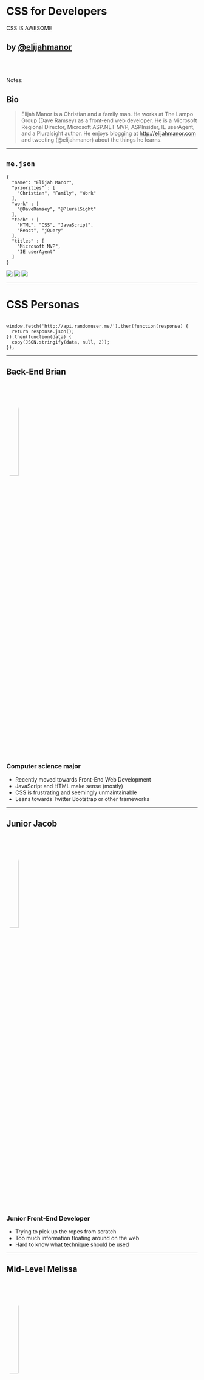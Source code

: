 # CSS for Developers

<div class="CSSForDevelopers">
  <div class="CSSForDevelopers-text">CSS IS AWESOME</div>
</div>

## <!-- .element: style="text-transform: lowercase;" --> by [@elijahmanor](http://twitter.com/elijahmanor)

<h3 data-store="introduction-social" contenteditable></h3>

<!-- <div style="font-size: .4em; opacity: 0.5; font-style: italic;">Picture: [Stray Cat](https://flic.kr/p/dQZvyD) / [Jim Bauer](https://www.flickr.com/photos/lens-cap/) / Creative Commons</div> -->

Notes:

## Bio

> Elijah Manor is a Christian and a family man. He works at The Lampo Group (Dave Ramsey) as a front-end web developer. He is a Microsoft Regional Director, Microsoft ASP.NET MVP, ASPInsider, IE userAgent, and a Pluralsight author. He enjoys blogging at http://elijahmanor.com and tweeting (@elijahmanor) about the things he learns.

------

## `me.json`

<div class="Split">
  <div class="Split-column">
    <pre class="language-javascript clean"><code>{
  "name": "Elijah Manor",
  "priorities" : [
    "Christian", "Family", "Work"
  ],
  "work" : [
    "@DaveRamsey", "@PluralSight"
  ],
  "tech" : [
    "HTML", "CSS", "JavaScript",
    "React", "jQuery"
  ],
  "titles" : [
    "Microsoft MVP",
    "IE userAgent"
  ]
}</code></pre>
  </div>
  <div class="Split-column">
    <img src="./imgs/myfamily.jpg" />
    <img src="./imgs/ramsey-solutions.svg" />
    <img src="./imgs/everydollar.svg" />
  </div>
</div>  

------

# CSS Personas

<pre class="language-javascript"><code>
window.fetch('http://api.randomuser.me/').then(function(response) {
  return response.json();
}).then(function(data) {
  copy(JSON.stringify(data, null, 2));
});</code></pre>

------

## Back-End Brian

<img src="./imgs/back-end-brian-big.jpg" data-xsrc="http://api.randomuser.me/portraits/men/31.jpg" style="border-radius: 50%; width: 25%;" /><!-- 8, 15, 31,  -->

### Computer science major

* Recently moved towards Front-End Web Development
* JavaScript and HTML make sense (mostly)
* CSS is frustrating and seemingly unmaintainable
* Leans towards Twitter Bootstrap or other frameworks

------

## Junior Jacob

<img src="./imgs/junior-jacob-big.jpg" data-xsrc="http://api.randomuser.me/portraits/men/73.jpg" style="border-radius: 50%; width: 25%;" /><!-- 32, 73 -->

### Junior Front-End Developer

* Trying to pick up the ropes from scratch
* Too much information floating around on the web
* Hard to know what technique should be used

------

## Mid-Level Melissa

<img src="./imgs/mid-level-melissa-big.jpg" data-xsrc="http://api.randomuser.me/portraits/women/10.jpg" style="border-radius: 50%; width: 25%;" />

### Mid-Level Front-End Developer

* Pretty comfortable with current set of skills
* Can get the job done, but it can be somewhat painful
* CSS quickly gets out of hand and hard to maintain

Notes:

http://elijahmanor.com/talks/css-for-devs/#/2/6

* actually show specifishity and star wars

http://elijahmanor.com/talks/css-for-devs/#/4/1

* needs explanation why it is bad

http://elijahmanor.com/talks/css-for-devs/#/5/1

* needs explanation why it is bad

http://elijahmanor.com/talks/css-for-devs/#/5/6

* is just wrong because root isn't shown (.container is)

http://elijahmanor.com/talks/css-for-devs/#/5/8

* embed interactive site to play around with

http://elijahmanor.com/talks/css-for-devs/#/6/1

* expand to layout / alignment
* show some center pains

http://elijahmanor.com/talks/css-for-devs/#/6/3

* solved by flexbox
* go into examples
* wesbos videso

http://elijahmanor.com/talks/css-for-devs/#/7/4

* find a better mixin OR talk about autoprefixer real quick

http://elijahmanor.com/talks/css-for-devs/#/7/9

* briefly about postcss?

http://elijahmanor.com/talks/css-for-devs/#/8/1

* mention brad frost somewhere

http://elijahmanor.com/talks/css-for-devs/#/9/7

* go a bit further (current project)
* css modules blog post

http://elijahmanor.com/talks/css-for-devs/#/10/1

* mention other node linter coming out!
